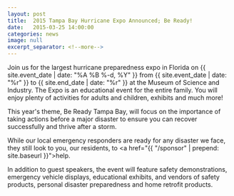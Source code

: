```yaml
---
layout: post
title:  2015 Tampa Bay Hurricane Expo Announced; Be Ready!
date:   2015-03-25 14:00:00
categories: news
image: null
excerpt_separator: <!--more-->
---
```

Join us for the largest hurricane preparedness expo in Florida on {{ site.event_date | date: "%A %B %-d, %Y" }} from {{ site.event_date | date: "%r" }} to {{ site.end_date | date: "%r" }} at the Museum of Science and Industry. The Expo is an educational event for the entire family. You will enjoy plenty of activities for adults and children, exhibits and much more!

This year's theme, Be Ready Tampa Bay, will focus on the importance of taking actions before a major disaster to ensure you can recover successfully and thrive after a storm.

While our local emergency responders are ready for any disaster we face, they still look to you, our residents, to <a href="{{ "/sponsor" | prepend: site.baseurl }}">help</a>. 

In addition to guest speakers, the event will feature safety demonstrations, emergency vehicle displays, educational exhibits, and vendors of safety products, personal disaster preparedness and home retrofit products.